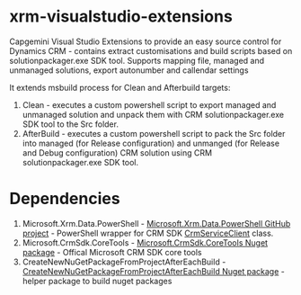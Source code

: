 # xrm-visualstudio-extensions

Capgemini Visual Studio Extensions to provide an easy source control for Dynamics CRM - contains extract customisations and build scripts based on solutionpackager.exe SDK tool. Supports mapping file, managed and unmanaged solutions, export autonumber and callendar settings

It extends msbuild process for Clean and Afterbuild targets:
1. Clean - executes a custom powershell script to export managed and unmanaged solution and unpack them with CRM solutionpackager.exe SDK tool to the Src folder.
2. AfterBuild - executes a custom powershell script to pack the Src folder into managed (for Release configuration) and unmanged (for Release and Debug configuration) CRM solution using CRM solutionpackager.exe SDK tool.

# Dependencies
1. Microsoft.Xrm.Data.PowerShell - [Microsoft.Xrm.Data.PowerShell GitHub project](https://github.com/seanmcne/Microsoft.Xrm.Data.PowerShell) - PowerShell wrapper for CRM SDK  [CrmServiceClient](https://msdn.microsoft.com/en-us/library/microsoft.xrm.tooling.connector.crmserviceclient_methods(v=crm.6).aspx) class.
2. Microsoft.CrmSdk.CoreTools - [Microsoft.CrmSdk.CoreTools Nuget package](https://www.nuget.org/packages/Microsoft.CrmSdk.CoreTools/) - Offical Microsoft CRM SDK core tools
3. CreateNewNuGetPackageFromProjectAfterEachBuild - [CreateNewNuGetPackageFromProjectAfterEachBuild Nuget package](https://www.nuget.org/packages/CreateNewNuGetPackageFromProjectAfterEachBuild/) - helper package to build nuget packages